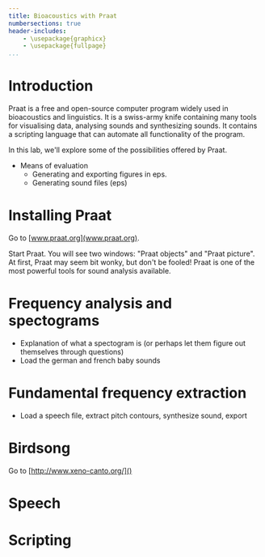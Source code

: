 ```yaml
---
title: Bioacoustics with Praat
numbersections: true
header-includes:
    - \usepackage{graphicx}
    - \usepackage{fullpage}
...
```


# Introduction

Praat is a free and open-source computer program widely used in bioacoustics and linguistics. It is a swiss-army knife containing many tools for visualising data, analysing sounds and synthesizing sounds. It contains a scripting language that can automate all functionality of the program.

In this lab, we'll explore some of the possibilities offered by Praat.

* Means of evaluation
    * Generating and exporting figures in eps. 
    * Generating sound files (eps)

# Installing Praat

Go to [www.praat.org](www.praat.org).

Start Praat. You will see two windows: "Praat objects" and "Praat picture". At first, Praat may seem bit wonky, but don't be fooled! Praat is one of the most powerful tools for sound analysis available. 

# Frequency analysis and spectograms

* Explanation of what a spectogram is (or perhaps let them figure out themselves through questions) 
* Load the german and french baby sounds

# Fundamental frequency extraction

* Load a speech file, extract pitch contours, synthesize sound, export

# Birdsong

Go to [http://www.xeno-canto.org/]()

# Speech

# Scripting
